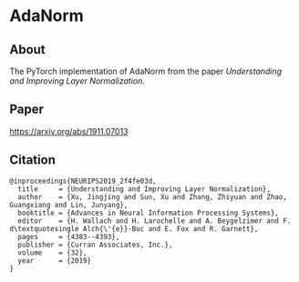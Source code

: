 # AdaNorm

## About
The PyTorch implementation of AdaNorm from the paper *Understanding and Improving Layer Normalization*.

## Paper
https://arxiv.org/abs/1911.07013

## Citation
```
@inproceedings{NEURIPS2019_2f4fe03d,
  title     = {Understanding and Improving Layer Normalization},
  author    = {Xu, Jingjing and Sun, Xu and Zhang, Zhiyuan and Zhao, Guangxiang and Lin, Junyang},
  booktitle = {Advances in Neural Information Processing Systems},
  editor    = {H. Wallach and H. Larochelle and A. Beygelzimer and F. d\textquotesingle Alch{\'{e}}-Buc and E. Fox and R. Garnett},
  pages     = {4383--4393},
  publisher = {Curran Associates, Inc.},
  volume    = {32},
  year      = {2019}
}
```